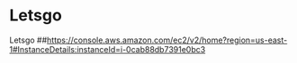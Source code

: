 # Letsgo
Letsgo
##https://console.aws.amazon.com/ec2/v2/home?region=us-east-1#InstanceDetails:instanceId=i-0cab88db7391e0bc3
